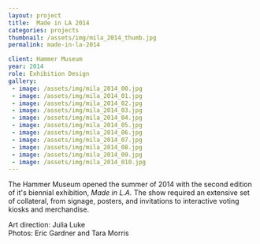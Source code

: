 ```yaml
---
layout: project
title:  Made in LA 2014
categories: projects
thumbnail: /assets/img/mila_2014_thumb.jpg
permalink: made-in-la-2014

client: Hammer Museum
year: 2014
role: Exhibition Design
gallery:
 - image: /assets/img/mila_2014_00.jpg
 - image: /assets/img/mila_2014_01.jpg
 - image: /assets/img/mila_2014_02.jpg
 - image: /assets/img/mila_2014_03.jpg
 - image: /assets/img/mila_2014_04.jpg
 - image: /assets/img/mila_2014_05.jpg
 - image: /assets/img/mila_2014_06.jpg
 - image: /assets/img/mila_2014_07.jpg
 - image: /assets/img/mila_2014_08.jpg
 - image: /assets/img/mila_2014_09.jpg
 - image: /assets/img/mila_2014_010.jpg
---
```


The Hammer Museum opened the summer of 2014 with the second edition of it's biennial exhibition, _Made in L.A._ The show required an extensive set of collateral, from signage, posters, and invitations to interactive voting kiosks and merchandise.

Art direction: Julia Luke  
Photos: Eric Gardner and Tara Morris


